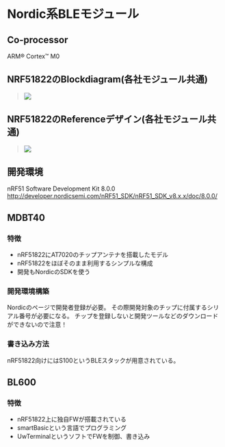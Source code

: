 # Nordic系BLEモジュール

## Co-processor
ARM® Cortex™ M0

## NRF51822のBlockdiagram(各社モジュール共通)

>![](image/nrf51822.png)

## NRF51822のReferenceデザイン(各社モジュール共通)

>![](image/reference_nrf51822_dd.png)

## 開発環境

nRF51 Software Development Kit 8.0.0
http://developer.nordicsemi.com/nRF51_SDK/nRF51_SDK_v8.x.x/doc/8.0.0/

## MDBT40

### 特徴
* nRF51822にAT7020のチップアンテナを搭載したモデル
* nRF51822をほぼそのまま利用するシンプルな構成
* 開発もNordicのSDKを使う


### 開発環境構築

Nordicのページで開発者登録が必要。
その際開発対象のチップに付属するシリアル番号が必要になる。
チップを登録しないと開発ツールなどのダウンロードができないので注意！

### 書き込み方法

nRF51822向けにはS100というBLEスタックが用意されている。



## BL600

### 特徴
* nRF51822上に独自FWが搭載されている
* smartBasicという言語でプログラミング
* UwTerminalというソフトでFWを制御、書き込み


